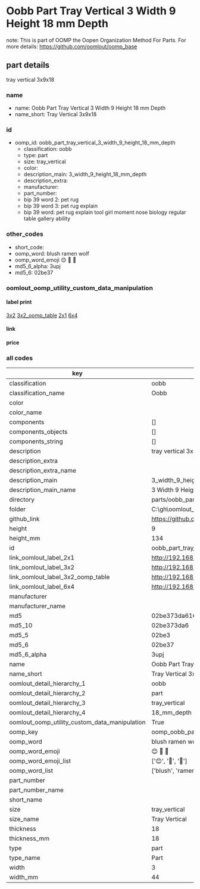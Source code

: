 # Oobb Part Tray Vertical 3 Width 9 Height 18 mm Depth  

note: This is part of OOMP the Oopen Organization Method For Parts. For more details: https://github.com/oomlout/oomp_base

##  part details
  



tray vertical 3x9x18



### name
* name: Oobb Part Tray Vertical 3 Width 9 Height 18 mm Depth
* name_short: Tray Vertical 3x9x18 
### id
* oomp_id: oobb_part_tray_vertical_3_width_9_height_18_mm_depth
  * classification: oobb
  * type: part
  * size: tray_vertical
  * color: 
  * description_main: 3_width_9_height_18_mm_depth
  * description_extra: 
  * manufacturer: 
  * part_number: 
  * bip 39 word 2: pet rug
  * bip 39 word 3: pet rug explain
  * bip 39 word: pet rug explain tool girl moment nose biology regular table gallery ability

### other_codes
* short_code: 
* oomp_word: blush ramen wolf
* oomp_word_emoji :blush: :ramen: :wolf:
* md5_6_alpha: 3upj
* md5_6: 02be37






### oomlout_oomp_utility_custom_data_manipulation
#### label print
[3x2](http://192.168.1.245:1112/?label=oomp%203upj)
[3x2_oomp_table](http://192.168.1.108:1112/?label=oomp%203upj)
[2x1](http://192.168.1.242:1112/?label=oomp%203upj)
[6x4](http://192.168.1.55:1112/?label=oomp%203upj)    

#### link

                              

#### price







### all codes 
| key | value |  
| --- | --- |  
| classification | oobb |  
| classification_name | Oobb |  
| color |  |  
| color_name |  |  
| components | [] |  
| components_objects | [] |  
| components_string | [] |  
| description | tray vertical 3x9x18 |  
| description_extra |  |  
| description_extra_name |  |  
| description_main | 3_width_9_height_18_mm_depth |  
| description_main_name | 3 Width 9 Height 18 mm Depth |  
| directory | parts/oobb_part_tray_vertical_3_width_9_height_18_mm_depth |  
| folder | C:\gh\oomlout_oobb_version_4_generated_parts\parts\oobb_part_tray_vertical_3_width_9_height_18_mm_depth |  
| github_link | https://github.com/oomlout/oomlout_oomp_part_src/tree/main/parts/oobb_part_tray_vertical_3_width_9_height_18_mm_depth |  
| height | 9 |  
| height_mm | 134 |  
| id | oobb_part_tray_vertical_3_width_9_height_18_mm_depth |  
| link_oomlout_label_2x1 | http://192.168.1.242:1112/?label=oomp%203upj |  
| link_oomlout_label_3x2 | http://192.168.1.245:1112/?label=oomp%203upj |  
| link_oomlout_label_3x2_oomp_table | http://192.168.1.108:1112/?label=oomp%203upj |  
| link_oomlout_label_6x4 | http://192.168.1.55:1112/?label=oomp%203upj |  
| manufacturer |  |  
| manufacturer_name |  |  
| md5 | 02be373da61672ce3bb12e4aa12f451b |  
| md5_10 | 02be373da6 |  
| md5_5 | 02be3 |  
| md5_6 | 02be37 |  
| md5_6_alpha | 3upj |  
| name | Oobb Part Tray Vertical 3 Width 9 Height 18 mm Depth |  
| name_short | Tray Vertical 3x9x18  |  
| oomlout_detail_hierarchy_1 | oobb |  
| oomlout_detail_hierarchy_2 | part |  
| oomlout_detail_hierarchy_3 | tray_vertical |  
| oomlout_detail_hierarchy_4 | 18_mm_depth |  
| oomlout_oomp_utility_custom_data_manipulation | True |  
| oomp_key | oomp_oobb_part_tray_vertical_3_width_9_height_18_mm_depth |  
| oomp_word | blush ramen wolf |  
| oomp_word_emoji | :blush: :ramen: :wolf: |  
| oomp_word_emoji_list | [':blush:', ':ramen:', ':wolf:'] |  
| oomp_word_list | ['blush', 'ramen', 'wolf'] |  
| part_number |  |  
| part_number_name |  |  
| short_name |  |  
| size | tray_vertical |  
| size_name | Tray Vertical |  
| thickness | 18 |  
| thickness_mm | 18 |  
| type | part |  
| type_name | Part |  
| width | 3 |  
| width_mm | 44 |  
